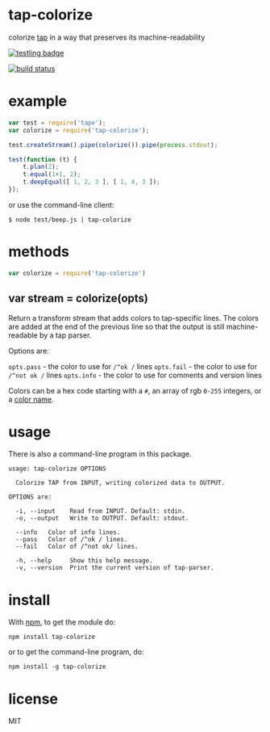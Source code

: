 # tap-colorize

colorize [tap](http://testanything.org/)
in a way that preserves its machine-readability

[![testling badge](https://ci.testling.com/substack/tap-colorize.png)](https://ci.testling.com/substack/tap-colorize)

[![build status](https://secure.travis-ci.org/substack/tap-colorize.png)](http://travis-ci.org/substack/tap-colorize)

# example

``` js
var test = require('tape');
var colorize = require('tap-colorize');

test.createStream().pipe(colorize()).pipe(process.stdout);

test(function (t) {
    t.plan(2);
    t.equal(1+1, 2);
    t.deepEqual([ 1, 2, 3 ], [ 1, 4, 3 ]);
});
```

or use the command-line client:

```
$ node test/beep.js | tap-colorize
```

# methods

``` js
var colorize = require('tap-colorize')
```

## var stream = colorize(opts)

Return a transform stream that adds colors to tap-specific lines. The colors are
added at the end of the previous line so that the output is still
machine-readable by a tap parser.

Options are:

`opts.pass` - the color to use for `/^ok /` lines
`opts.fail` - the color to use for `/^not ok /` lines
`opts.info` - the color to use for comments and version lines

Colors can be a hex code starting with a `#`, an array of rgb `0-255` integers,
or a [color name](https://www.npmjs.org/package/colornames).

# usage

There is also a command-line program in this package.

```
usage: tap-colorize OPTIONS

  Colorize TAP from INPUT, writing colorized data to OUTPUT.

OPTIONS are:

  -i, --input    Read from INPUT. Default: stdin.
  -o, --output   Write to OUTPUT. Default: stdout.

  --info   Color of info lines.
  --pass   Color of /^ok / lines.
  --fail   Color of /^not ok/ lines.

  -h, --help     Show this help message.
  -v, --version  Print the current version of tap-parser.

```

# install

With [npm](https://npmjs.org), to get the module do:

```
npm install tap-colorize
```

or to get the command-line program, do:

```
npm install -g tap-colorize
```

# license

MIT
